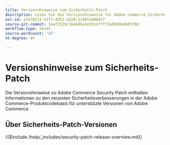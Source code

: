 ```yaml
---
title: Versionshinweise zum Sicherheits-Patch
description: Lesen Sie die Versionshinweise für Adobe Commerce-Sicherheits-Patches.
exl-id: a3d78211-41ff-4df2-ad29-21465c096027
source-git-commit: 1eaf2329c16e6dbe3e93cb7fff3a6920b4b8379d
workflow-type: tm+mt
source-wordcount: '47'
ht-degree: 0%

---
```



# Versionshinweise zum Sicherheits-Patch

Die Versionshinweise zu Adobe Commerce Security Patch enthalten Informationen zu den neuesten Sicherheitsverbesserungen in der Adobe Commerce-Produktcodebasis für unterstützte Versionen von Adobe Commerce.

## Über Sicherheits-Patch-Versionen

{{$include /help/_includes/security-patch-release-overview.md}}

